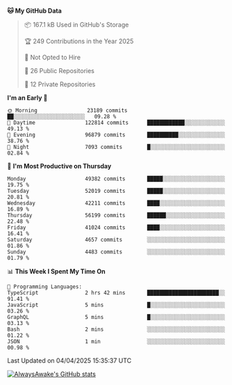 <!--START_SECTION:waka-->
**🐱 My GitHub Data** 

> 📦 167.1 kB Used in GitHub's Storage 
 > 
> 🏆 249 Contributions in the Year 2025
 > 
> 🚫 Not Opted to Hire
 > 
> 📜 26 Public Repositories 
 > 
> 🔑 12 Private Repositories 
 > 
**I'm an Early 🐤** 

```text
🌞 Morning                23189 commits       ██░░░░░░░░░░░░░░░░░░░░░░░   09.28 % 
🌆 Daytime                122814 commits      ████████████░░░░░░░░░░░░░   49.13 % 
🌃 Evening                96879 commits       ██████████░░░░░░░░░░░░░░░   38.76 % 
🌙 Night                  7093 commits        █░░░░░░░░░░░░░░░░░░░░░░░░   02.84 % 
```
📅 **I'm Most Productive on Thursday** 

```text
Monday                   49382 commits       █████░░░░░░░░░░░░░░░░░░░░   19.75 % 
Tuesday                  52019 commits       █████░░░░░░░░░░░░░░░░░░░░   20.81 % 
Wednesday                42211 commits       ████░░░░░░░░░░░░░░░░░░░░░   16.89 % 
Thursday                 56199 commits       ██████░░░░░░░░░░░░░░░░░░░   22.48 % 
Friday                   41024 commits       ████░░░░░░░░░░░░░░░░░░░░░   16.41 % 
Saturday                 4657 commits        ░░░░░░░░░░░░░░░░░░░░░░░░░   01.86 % 
Sunday                   4483 commits        ░░░░░░░░░░░░░░░░░░░░░░░░░   01.79 % 
```


📊 **This Week I Spent My Time On** 

```text
💬 Programming Languages: 
TypeScript               2 hrs 42 mins       ███████████████████████░░   91.41 % 
JavaScript               5 mins              █░░░░░░░░░░░░░░░░░░░░░░░░   03.26 % 
GraphQL                  5 mins              █░░░░░░░░░░░░░░░░░░░░░░░░   03.13 % 
Bash                     2 mins              ░░░░░░░░░░░░░░░░░░░░░░░░░   01.22 % 
JSON                     1 min               ░░░░░░░░░░░░░░░░░░░░░░░░░   00.98 % 
```


 Last Updated on 04/04/2025 15:35:37 UTC
<!--END_SECTION:waka-->

[![AlwaysAwake's GitHub stats](https://github-readme-stats.vercel.app/api?username=AlwaysAwake&show_icons=true&theme=github_dark&count_private=true)](https://github.com/AlwaysAwake/AlwaysAwake)
